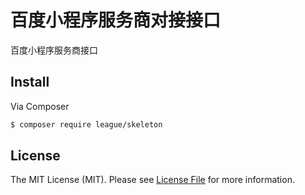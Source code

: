 # 百度小程序服务商对接接口

百度小程序服务商接口

## Install

Via Composer

``` bash
$ composer require league/skeleton
```

## License

The MIT License (MIT). Please see [License File](LICENSE.md) for more information.
